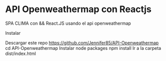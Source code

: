# API Openweathermap con Reactjs 
SPA CLIMA con &amp;&amp; React.JS usando el api openweathermap
 
Instalar

Descargar este repo https://github.com/Jennifer85/API-Openweathermap
cd API-Openweathermap
Instalar node packages npm install
Ir a la carpeta dist/index.html
